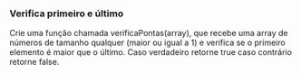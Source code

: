 ### Verifica primeiro e último ###

Crie uma função chamada verificaPontas(array), que recebe uma array de números de tamanho qualquer (maior ou igual a 1) e verifica se o primeiro elemento é maior que o último. Caso verdadeiro retorne true caso contrário retorne false.